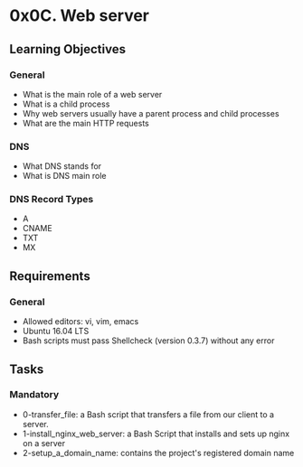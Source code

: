 # 0x0C. Web server

## Learning Objectives
### General
- What is the main role of a web server
- What is a child process
- Why web servers usually have a parent process and child processes
- What are the main HTTP requests

### DNS
- What DNS stands for
- What is DNS main role

### DNS Record Types
- A
- CNAME
- TXT
- MX

## Requirements
### General
- Allowed editors: vi, vim, emacs
- Ubuntu 16.04 LTS
- Bash scripts must pass Shellcheck (version 0.3.7) without any error

## Tasks
### Mandatory
- 0-transfer_file: a Bash script that transfers a file from our client to a server.
- 1-install_nginx_web_server: a Bash Script that installs and sets up nginx on a server
- 2-setup_a_domain_name: contains the project's registered domain name

